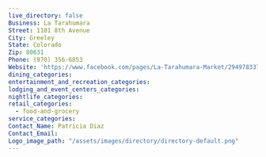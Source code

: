 ```yaml
---
live_directory: false
Business: La Tarahumara
Street: 1101 8th Avenue
City: Greeley
State: Colorado
Zip: 80631
Phone: (970) 356-6853
Website: 'https://www.facebook.com/pages/La-Tarahumara-Market/294978337188545'
dining_categories:
entertainment_and_recreation_categories:
lodging_and_event_centers_categories:
nightlife_categories:
retail_categories:
  - food-and-grocery
service_categories:
Contact_Name: Patricia Diaz
Contact_Email:
Logo_image_path: "/assets/images/directory/directory-default.png"
---
```



